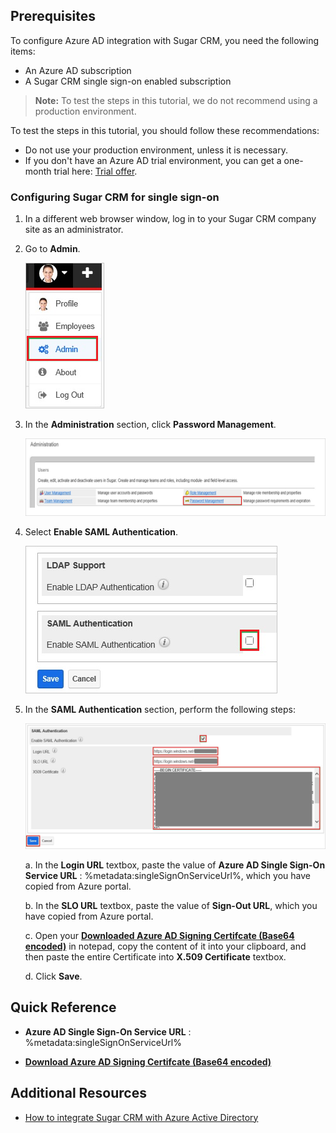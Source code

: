 ## Prerequisites

To configure Azure AD integration with Sugar CRM, you need the following items:

- An Azure AD subscription
- A Sugar CRM single sign-on enabled subscription

> **Note:**
> To test the steps in this tutorial, we do not recommend using a production environment.

To test the steps in this tutorial, you should follow these recommendations:

- Do not use your production environment, unless it is necessary.
- If you don't have an Azure AD trial environment, you can get a one-month trial here: [Trial offer](https://azure.microsoft.com/pricing/free-trial/).

### Configuring Sugar CRM for single sign-on

1. In a different web browser window, log in to your Sugar CRM company site as an administrator.

2. Go to **Admin**.
   
    ![Admin](./media/ic795888.png "Admin")

3. In the **Administration** section, click **Password Management**.
   
    ![Administration](./media/ic795889.png "Administration")

4. Select **Enable SAML Authentication**.
   
    ![Administration](./media/ic795890.png "Administration")

5. In the **SAML Authentication** section, perform the following steps:
   
    ![SAML Authentication](./media/ic795891.png "SAML Authentication")  
 
    a. In the **Login URL** textbox, paste the value of **Azure AD Single Sign-On Service URL** : %metadata:singleSignOnServiceUrl%, which you have copied from Azure portal.
  
    b. In the **SLO URL** textbox, paste the value of **Sign-Out URL**, which you have copied from Azure portal.
  
    c. Open your **[Downloaded Azure AD Signing Certifcate (Base64 encoded)](%metadata:certificateDownloadBase64Url%)** in notepad, copy the content of it into your clipboard, and then paste the entire Certificate into **X.509 Certificate** textbox.
  
    d. Click **Save**.

## Quick Reference

* **Azure AD Single Sign-On Service URL** : %metadata:singleSignOnServiceUrl%

* **[Download Azure AD Signing Certifcate (Base64 encoded)](%metadata:certificateDownloadBase64Url%)**



## Additional Resources

* [How to integrate Sugar CRM with Azure Active Directory](https://docs.microsoft.com/azure/active-directory/active-directory-saas-sugarcrm-tutorial)
